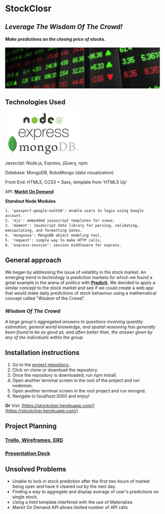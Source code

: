 # **StockClosr**
## *Leverage The Wisdom Of The Crowd!*
#### *Make predictions on the closing price of stocks*.
![banner](images/banner.jpg)

## Technologies Used
![logo](images/nodejs-520.jpg)

Javscript: Node.js, Express, jQuery, npm

Database: MongoDB, RoboMongo (data vizualization)

Front End: HTML5, CCS3 + Sass, template from 'HTML5 Up'

API: **[Markit On Demand](http://dev.markitondemand.com/MODApis/)**

**Standout Node Modules**
	
	1. 'passport-google-outh20': enable users to login using Google account.
 	2. 'ejs': embedded javascript templates for views.
 	3. 'moment': JavaScript date library for parsing, validating, manipulating, and formatting dates.	
 	4. 'mongoose': MongoDB object modeling tool. 
 	5. 'request': simple way to make HTTP calls.
 	6. 'express-session': session middleware for express.
 



## General approach
We began by addressing the issue of volatility in the stock market.  An emerging trend in technology is prediction markets for which we found a great example in the arena of politics with **[PredicIt](www.predictit.org).**  We decided to apply a similar concept to the stock market and see if we could create a web app that would make daily predictions of stock behaviour using a mathematical concept called "Wisdom of the Crowd".  

### *Wisdom Of The Crowd*
*A large group's aggregated answers to questions involving quantity estimation, general world knowledge, and spatial reasoning has generally been found to be as good as, and often better than, the answer given by any of the individuals within the group.*


## Installation instructions
1. Go to the [project repository.](https://github.com/f-society-ga/StockClosr).
2. Click on clone or download the repository.
3. Once the repository is downloaded, run npm install.
4. Open another terminal screen in the root of the project and run nodemon.
5. Open another terminal screen in the root project and run mongod.  
6. Navigate to localhost:3000 and enjoy!

**Or** Vist: [https://stockclosr.herokuapp.com/](https://stockclosr.herokuapp.com/)

## Project Planning
### [Trello, Wireframes, ERD](https://trello.com/b/1pUeWbrg/project-3 "F.Society Trello")
### [Presentation Deck](https://prezi.com/nfm5rlv-wgd0/stockclosr/ "F.Society Trello")

## Unsolved Problems
* Unable to lock in stock prediction after the first two hours of market being open and have it cleared out by the next day.
* Finding a way to aggregate and display average of user's predictions on single stock.
* Using a html template interfered with the use of Materialize.
* Markit On Demand API allows limited number of API calls
